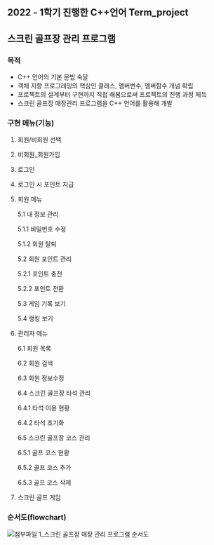 ## **2022 - 1학기 진행한 C++언어 Term_project**

## 스크린 골프장 관리 프로그램

### **목적**

- C++ 언어의 기본 문법 숙달
- 객체 지향 프로그래밍의 핵심인 클래스, 멤버변수, 멤버함수 개념 확립
- 프로젝트의 설계부터 구현까지 직접 해봄으로써 프로젝트의 진행 과정 체득
- 스크린 골프장 매장관리 프로그램을 C++ 언어를 활용해 개발

### **구현 메뉴(기능)**

1. 회원/비회원 선택
2. 비회원_회원가입
3. 로그인
4. 로그인 시 포인트 지급
5. 회원 메뉴
    
    5.1 내 정보 관리
    
    5.1.1 비밀번호 수정
    
    5.1.2 회원 탈퇴
    
    5.2 회원 포인트 관리
    
    5.2.1 포인트 충전
    
    5.2.2 포인트 전환
    
    5.3 게임 기록 보기
    
    5.4 랭킹 보기
    
6. 관리자 메뉴
    
    6.1 회원 목록
    
    6.2 회원 검색
    
    6.3 회원 정보수정
    
    6.4 스크린 골프장 타석 관리
    
    6.4.1 타석 이용 현황
    
    6.4.2 타석 초기화
    
    6.5 스크린 골프장 코스 관리
    
    6.5.1 골프 코스 현황
    
    6.5.2 골프 코스 추가
    
    6.5.3 골프 코스 삭제
    
7. 스크린 골프 게임

### **순서도(flowchart)**
![첨부파일 1_스크린 골프장 매장 관리 프로그램 순서도](https://user-images.githubusercontent.com/46237147/208231356-cc06e6f8-368d-4b64-b7f7-07fe4b86b1a0.png)
